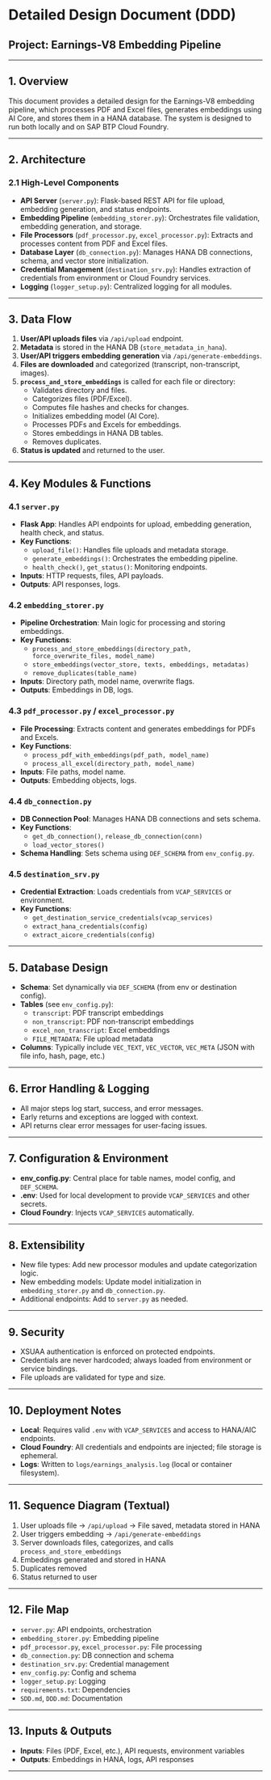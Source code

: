 # Detailed Design Document (DDD)

## Project: Earnings-V8 Embedding Pipeline

---

## 1. Overview
This document provides a detailed design for the Earnings-V8 embedding pipeline, which processes PDF and Excel files, generates embeddings using AI Core, and stores them in a HANA database. The system is designed to run both locally and on SAP BTP Cloud Foundry.

---

## 2. Architecture

### 2.1 High-Level Components
- **API Server** (`server.py`): Flask-based REST API for file upload, embedding generation, and status endpoints.
- **Embedding Pipeline** (`embedding_storer.py`): Orchestrates file validation, embedding generation, and storage.
- **File Processors** (`pdf_processor.py`, `excel_processor.py`): Extracts and processes content from PDF and Excel files.
- **Database Layer** (`db_connection.py`): Manages HANA DB connections, schema, and vector store initialization.
- **Credential Management** (`destination_srv.py`): Handles extraction of credentials from environment or Cloud Foundry services.
- **Logging** (`logger_setup.py`): Centralized logging for all modules.

---

## 3. Data Flow

1. **User/API uploads files** via `/api/upload` endpoint.
2. **Metadata** is stored in the HANA DB (`store_metadata_in_hana`).
3. **User/API triggers embedding generation** via `/api/generate-embeddings`.
4. **Files are downloaded** and categorized (transcript, non-transcript, images).
5. **`process_and_store_embeddings`** is called for each file or directory:
    - Validates directory and files.
    - Categorizes files (PDF/Excel).
    - Computes file hashes and checks for changes.
    - Initializes embedding model (AI Core).
    - Processes PDFs and Excels for embeddings.
    - Stores embeddings in HANA DB tables.
    - Removes duplicates.
6. **Status is updated** and returned to the user.

---

## 4. Key Modules & Functions

### 4.1 `server.py`
- **Flask App**: Handles API endpoints for upload, embedding generation, health check, and status.
- **Key Functions**:
    - `upload_file()`: Handles file uploads and metadata storage.
    - `generate_embeddings()`: Orchestrates the embedding pipeline.
    - `health_check()`, `get_status()`: Monitoring endpoints.
- **Inputs**: HTTP requests, files, API payloads.
- **Outputs**: API responses, logs.

### 4.2 `embedding_storer.py`
- **Pipeline Orchestration**: Main logic for processing and storing embeddings.
- **Key Functions**:
    - `process_and_store_embeddings(directory_path, force_overwrite_files, model_name)`
    - `store_embeddings(vector_store, texts, embeddings, metadatas)`
    - `remove_duplicates(table_name)`
- **Inputs**: Directory path, model name, overwrite flags.
- **Outputs**: Embeddings in DB, logs.

### 4.3 `pdf_processor.py` / `excel_processor.py`
- **File Processing**: Extracts content and generates embeddings for PDFs and Excels.
- **Key Functions**:
    - `process_pdf_with_embeddings(pdf_path, model_name)`
    - `process_all_excel(directory_path, model_name)`
- **Inputs**: File paths, model name.
- **Outputs**: Embedding objects, logs.

### 4.4 `db_connection.py`
- **DB Connection Pool**: Manages HANA DB connections and sets schema.
- **Key Functions**:
    - `get_db_connection()`, `release_db_connection(conn)`
    - `load_vector_stores()`
- **Schema Handling**: Sets schema using `DEF_SCHEMA` from `env_config.py`.

### 4.5 `destination_srv.py`
- **Credential Extraction**: Loads credentials from `VCAP_SERVICES` or environment.
- **Key Functions**:
    - `get_destination_service_credentials(vcap_services)`
    - `extract_hana_credentials(config)`
    - `extract_aicore_credentials(config)`

---

## 5. Database Design

- **Schema**: Set dynamically via `DEF_SCHEMA` (from env or destination config).
- **Tables** (see `env_config.py`):
    - `transcript`: PDF transcript embeddings
    - `non_transcript`: PDF non-transcript embeddings
    - `excel_non_transcript`: Excel embeddings
    - `FILE_METADATA`: File upload metadata
- **Columns**: Typically include `VEC_TEXT`, `VEC_VECTOR`, `VEC_META` (JSON with file info, hash, page, etc.)

---

## 6. Error Handling & Logging
- All major steps log start, success, and error messages.
- Early returns and exceptions are logged with context.
- API returns clear error messages for user-facing issues.

---

## 7. Configuration & Environment
- **env_config.py**: Central place for table names, model config, and `DEF_SCHEMA`.
- **.env**: Used for local development to provide `VCAP_SERVICES` and other secrets.
- **Cloud Foundry**: Injects `VCAP_SERVICES` automatically.

---

## 8. Extensibility
- New file types: Add new processor modules and update categorization logic.
- New embedding models: Update model initialization in `embedding_storer.py` and `db_connection.py`.
- Additional endpoints: Add to `server.py` as needed.

---

## 9. Security
- XSUAA authentication is enforced on protected endpoints.
- Credentials are never hardcoded; always loaded from environment or service bindings.
- File uploads are validated for type and size.

---

## 10. Deployment Notes
- **Local**: Requires valid `.env` with `VCAP_SERVICES` and access to HANA/AIC endpoints.
- **Cloud Foundry**: All credentials and endpoints are injected; file storage is ephemeral.
- **Logs**: Written to `logs/earnings_analysis.log` (local or container filesystem).

---

## 11. Sequence Diagram (Textual)
1. User uploads file → `/api/upload` → File saved, metadata stored in HANA
2. User triggers embedding → `/api/generate-embeddings`
3. Server downloads files, categorizes, and calls `process_and_store_embeddings`
4. Embeddings generated and stored in HANA
5. Duplicates removed
6. Status returned to user

---

## 12. File Map
- `server.py`: API endpoints, orchestration
- `embedding_storer.py`: Embedding pipeline
- `pdf_processor.py`, `excel_processor.py`: File processing
- `db_connection.py`: DB connection and schema
- `destination_srv.py`: Credential management
- `env_config.py`: Config and schema
- `logger_setup.py`: Logging
- `requirements.txt`: Dependencies
- `SDD.md`, `DDD.md`: Documentation

---

## 13. Inputs & Outputs
- **Inputs**: Files (PDF, Excel, etc.), API requests, environment variables
- **Outputs**: Embeddings in HANA, logs, API responses

---
